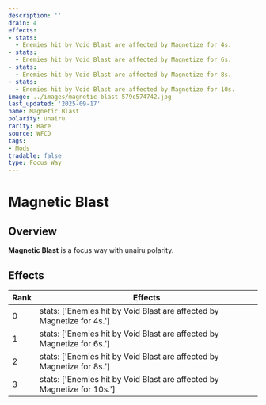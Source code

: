 ```yaml
---
description: ''
drain: 4
effects:
- stats:
  - Enemies hit by Void Blast are affected by Magnetize for 4s.
- stats:
  - Enemies hit by Void Blast are affected by Magnetize for 6s.
- stats:
  - Enemies hit by Void Blast are affected by Magnetize for 8s.
- stats:
  - Enemies hit by Void Blast are affected by Magnetize for 10s.
image: ../images/magnetic-blast-579c574742.jpg
last_updated: '2025-09-17'
name: Magnetic Blast
polarity: unairu
rarity: Rare
source: WFCD
tags:
- Mods
tradable: false
type: Focus Way
---
```


# Magnetic Blast

## Overview

**Magnetic Blast** is a focus way with unairu polarity.

## Effects

| Rank | Effects |
|------|----------|
| 0 | stats: ['Enemies hit by Void Blast are affected by Magnetize for 4s.'] |
| 1 | stats: ['Enemies hit by Void Blast are affected by Magnetize for 6s.'] |
| 2 | stats: ['Enemies hit by Void Blast are affected by Magnetize for 8s.'] |
| 3 | stats: ['Enemies hit by Void Blast are affected by Magnetize for 10s.'] |

